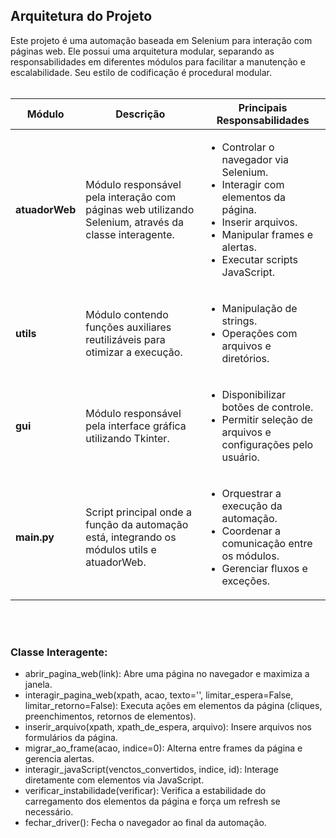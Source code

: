 ## Arquitetura do Projeto
Este projeto é uma automação baseada em Selenium para interação com páginas web. Ele possui uma arquitetura modular, separando as responsabilidades em diferentes módulos para facilitar a manutenção e escalabilidade. Seu estilo de codificação é procedural modular.
</br>
</br>
<table>
  <thead>
    <tr>
      <th>Módulo</th>
      <th>Descrição</th>
      <th>Principais Responsabilidades</th>
    </tr>
  </thead>
  <tbody>
    <tr>
      <td><strong>atuadorWeb</strong></td>
      <td>Módulo responsável pela interação com páginas web utilizando Selenium, através da classe interagente.</td>
      <td>
        <ul>
          <li>Controlar o navegador via Selenium.</li>
          <li>Interagir com elementos da página.</li>
          <li>Inserir arquivos.</li>
          <li>Manipular frames e alertas.</li>
          <li>Executar scripts JavaScript.</li>
        </ul>
      </td>
    </tr>
    <tr>
      <td><strong>utils</strong></td>
      <td>Módulo contendo funções auxiliares reutilizáveis para otimizar a execução.</td>
      <td>
        <ul>
          <li>Manipulação de strings.</li>
          <li>Operações com arquivos e diretórios.</li>
        </ul>
      </td>
    </tr>
    <tr>
      <td><strong>gui</strong></td>
      <td>Módulo responsável pela interface gráfica utilizando Tkinter.</td>
      <td>
        <ul>
          <li>Disponibilizar botões de controle.</li>
          <li>Permitir seleção de arquivos e configurações pelo usuário.</li>
        </ul>
      </td>
    </tr>
    <tr>
      <td><strong>main.py</strong></td>
      <td>Script principal onde a função da automação está, integrando os módulos utils e atuadorWeb.</td>
      <td>
        <ul>
          <li>Orquestrar a execução da automação.</li>
          <li>Coordenar a comunicação entre os módulos.</li>
          <li>Gerenciar fluxos e exceções.</li>
        </ul>
      </td>
    </tr>
  </tbody>
</table>
</br>
</br>

### Classe Interagente:
- abrir_pagina_web(link): Abre uma página no navegador e maximiza a janela.
- interagir_pagina_web(xpath, acao, texto='', limitar_espera=False, limitar_retorno=False): Executa ações em elementos da página (cliques, preenchimentos, retornos de elementos).
- inserir_arquivo(xpath, xpath_de_espera, arquivo): Insere arquivos nos formulários da página.
- migrar_ao_frame(acao, indice=0): Alterna entre frames da página e gerencia alertas.
- interagir_javaScript(venctos_convertidos, indice, id): Interage diretamente com elementos via JavaScript.
- verificar_instabilidade(verificar): Verifica a estabilidade do carregamento dos elementos da página e força um refresh se necessário.
- fechar_driver(): Fecha o navegador ao final da automação.
  
